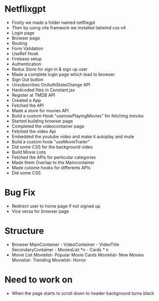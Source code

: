 # Netflixgpt
- Firstly we made a folder named netflixgpt
- Then by using vite framwork we installed tailwind css v4
- Login page
- Browser page
- Routing 
- Form Validation 
- UseRef Hook
- Firebase setup
- Authentication
- Redux Store for sign in & sign up user
- Made a complete login page which lead to browser
- Sign Out button
- Unsubscribes OnAuthStateChange API
- Hardcoded files in Constant.jsx
- Register at TMDB API
- Created a App
- Fetched the API
- Made a store for movies API
- Build a custom Hook "usenowPlayingMovies" for fetching movies
- Started building browser page
- Completed the videocontainer page
- Fetched the video Api
- Embedded the youtube video and make it autoplay and mute
- Build a custom hook "useMovieTrailer"
- Did some CSS for the background video 
- Build Movie Lists
- Fetched the APIs for perticular categories
- Made them Overlap to the Maincontainer
- Made cutome hooks for differents APIs 
- Did some CSS

# Bug Fix
- Redirect user to home page if not signed up
- Vice versa for browser page

# Structure
-   Browser
        MainContainer
         - VideoContainer
         - VideoTitle
        SecondaryContainer
         - MoviesList *n
            - Cards * n
-   Movie List
        Movielist- Popular
           Movie Cards
        Movielist- New Movies
        Movielist- Trending
        Movielist- Horror

# Need to work on
- When the page starts to scroll down to header background turns black